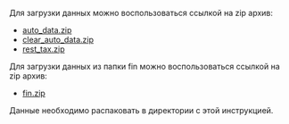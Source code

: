 Для загрузки данных можно воспользоваться ссылкой на zip архив:              
 + [auto_data.zip](https://disk.yandex.ru/d/C8_PstR4WyeZzA "Загрузка zip архива с Яндекс диска")
 + [clear_auto_data.zip](https://disk.yandex.ru/d/Etj6D6P2JE2xhw "Загрузка zip архива с Яндекс диска")
 + [rest_tax.zip](https://disk.yandex.ru/d/5Yw6J9LiEfI3ig "Загрузка zip архива с Яндекс диска")

Для загрузки данных из папки fin можно воспользоваться ссылкой на zip архив: 
 + [fin.zip](https://disk.yandex.ru/d/BSVJitZazwc6Zw "Загрузка zip архива с Яндекс диска")

Данные необходимо распаковать в директории с этой инструкцией.